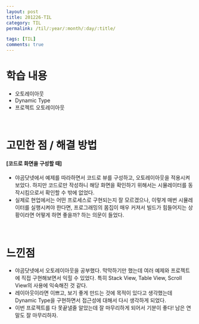 ```yaml
---
layout: post
title: 201226-TIL
category: TIL
permalink: /til/:year/:month/:day/:title/

tags: [TIL]
comments: true
---
```


# 학습 내용
- 오토레이아웃
- Dynamic Type
- 프로젝트 오토레이아웃

<br>

# 고민한 점 / 해결 방법
#### [코드로 화면을 구성할 때]
- 야곰닷넷에서 예제를 따라하면서 코드로 뷰를 구성하고, 오토레이아웃을 적용시켜보았다. 하지만 코드로만 작성하니 해당 화면을 확인하기 위해서는 시뮬레이터를 동작시킴으로서 확인할 수 밖에 없었다.
- 실제로 현업에서는 어떤 프로세스로 구현되는지 잘 모르겠으나, 이렇게 매번 시뮬레이터를 실행시켜야 한다면, 프로그래밍의 몸집이 매우 커져서 빌드가 힘들어지는 상황이라면 어떻게 하면 좋을까? 하는 의문이 들었다.

<br>

# 느낀점
- 야곰닷넷에서 오토레이아웃을 공부했다. 막막하기만 했는데 여러 예제와 프로젝트에 직접 구현해보면서 익힐 수 있었다. 특히 Stack View, Table View, Scroll View의 사용에 익숙해진 것 같다.
- 레이아웃이라면 이쁘고, 보기 좋게 만드는 것에 목적이 있다고 생각했는데 Dynamic Type을 구현하면서 접근성에 대해서 다시 생각하게 되었다.
- 이번 프로젝트를 다 못끝낼줄 알았는데 잘 마무리하게 되어서 기분이 좋다! 남은 연말도 잘 마무리하자.

<br>
<br>
